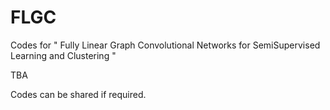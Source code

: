 # FLGC
Codes for " Fully Linear Graph Convolutional Networks for SemiSupervised Learning and Clustering " 


TBA


Codes can be shared if required.
